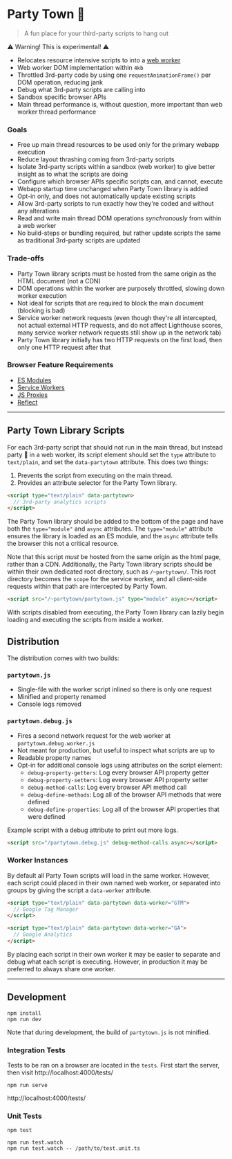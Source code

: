 # Party Town 🎉

> A fun place for your third-party scripts to hang out

⚠️ Warning! This is experimental! ⚠️

- Relocates resource intensive scripts to into a [web worker](https://developer.mozilla.org/en-US/docs/Web/API/Web_Workers_API)
- Web worker DOM implementation within `4kb`
- Throttled 3rd-party code by using one `requestAnimationFrame()` per DOM operation, reducing jank
- Debug what 3rd-party scripts are calling into
- Sandbox specific browser APIs
- Main thread performance is, without question, more important than web worker thread performance

### Goals

- Free up main thread resources to be used only for the primary webapp execution
- Reduce layout thrashing coming from 3rd-party scripts
- Isolate 3rd-party scripts within a sandbox (web worker) to give better insight as to what the scripts are doing
- Configure which browser APIs specific scripts can, and cannot, execute
- Webapp startup time unchanged when Party Town library is added
- Opt-in only, and does not automatically update existing scripts
- Allow 3rd-party scripts to run exactly how they're coded and without any alterations
- Read and write main thread DOM operations _synchronously_ from within a web worker
- No build-steps or bundling required, but rather update scripts the same as traditional 3rd-party scripts are updated

### Trade-offs

- Party Town library scripts must be hosted from the same origin as the HTML document (not a CDN)
- DOM operations within the worker are purposely throttled, slowing down worker execution
- Not ideal for scripts that are required to block the main document (blocking is bad)
- Service worker network requests (even though they're all intercepted, not actual external HTTP requests, and do not affect Lighthouse scores, many service worker network requests still show up in the network tab)
- Party Town library initially has two HTTP requests on the first load, then only one HTTP request after that

### Browser Feature Requirements

- [ES Modules](https://caniuse.com/es6-module)
- [Service Workers](https://caniuse.com/serviceworkers)
- [JS Proxies](https://caniuse.com/proxy)
- [Reflect](https://caniuse.com/mdn-javascript_builtins_reflect)

---

## Party Town Library Scripts

For each 3rd-party script that should not run in the main thread, but instead party 🎉 in a web worker, its script element
should set the `type` attribute to `text/plain`, and set the `data-partytown` attribute. This does two things:

1. Prevents the script from executing on the main thread.
2. Provides an attribute selector for the Party Town library.

```html
<script type="text/plain" data-partytown>
  // 3rd-party analytics scripts
</script>
```

The Party Town library should be added to the bottom of the page and have both the
`type="module"` and `async` attributes. The `type="module"` attribute ensures the library is
loaded as an ES module, and the `async` attribute tells the browser this not a critical resource.

Note that this script _must_ be hosted from the same origin as
the html page, rather than a CDN. Additionally, the Party Town library scripts should be
within their own dedicated root directory, such as `/~partytown/`. This root directory
becomes the `scope` for the service worker, and all client-side requests within that path
are intercepted by Party Town.

```html
<script src="/~partytown/partytown.js" type="module" async></script>
```

With scripts disabled from executing, the Party Town library can lazily begin loading and
executing the scripts from inside a worker.

## Distribution

The distribution comes with two builds:

### `partytown.js`

- Single-file with the worker script inlined so there is only one request
- Minified and property renamed
- Console logs removed

### `partytown.debug.js`

- Fires a second network request for the web worker at `partytown.debug.worker.js`
- Not meant for production, but useful to inspect what scripts are up to
- Readable property names
- Opt-in for additional console logs using attributes on the script element:
  - `debug-property-getters`: Log every browser API property getter
  - `debug-property-setters`: Log every browser API property setter
  - `debug-method-calls`: Log every browser API method call
  - `debug-define-methods`: Log all of the browser API methods that were defined
  - `debug-define-properties`: Log all of the browser API properties that were defined

Example script with a debug attribute to print out more logs.

```html
<script src="/partytown.debug.js" debug-method-calls async></script>
```

### Worker Instances

By default all Party Town scripts will load in the same worker. However, each
script could placed in their own named web worker, or separated into  
groups by giving the script a `data-worker` attribute.

```html
<script type="text/plain" data-partytown data-worker="GTM">
  // Google Tag Manager
</script>

<script type="text/plain" data-partytown data-worker="GA">
  // Google Analytics
</script>
```

By placing each script in their own worker it may be easier to separate and debug
what each script is executing. However, in production it may be preferred to always
share one worker.

---

## Development

```
npm install
npm run dev
```

Note that during development, the build of `partytown.js` is not minified.

### Integration Tests

Tests to be ran on a browser are located in the `tests`. First start the server, then visit http://localhost:4000/tests/

```
npm run serve
```

http://localhost:4000/tests/

### Unit Tests

```
npm test
```

```
npm run test.watch
npm run test.watch -- /path/to/test.unit.ts
```
